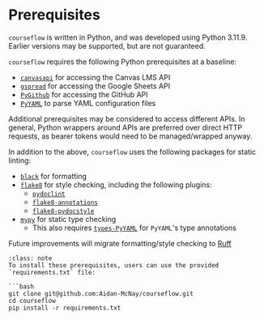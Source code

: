 # Prerequisites

`courseflow` is written in Python, and was developed using
Python 3.11.9. Earlier versions may be supported, but are not
guaranteed.

`courseflow` requires the following Python prerequisites at a
baseline:

 - [`canvasapi`](https://pypi.org/project/canvasapi/) for accessing the
   Canvas LMS API
 - [`gspread`](https://pypi.org/project/gspread/) for accessing the
   Google Sheets API
 - [`PyGithub`](https://pypi.org/project/PyGithub/) for accessing the
   GitHub API
 - [`PyYAML`](https://pypi.org/project/PyYAML/) to parse YAML
   configuration files

Additional prerequisites may be considered to access different APIs. In
general, Python wrappers around APIs are preferred over direct HTTP
requests, as bearer tokens would need to be managed/wrapped anyway.

In addition to the above, `courseflow` uses the following packages
for static linting:

 - [`black`](https://pypi.org/project/black/) for formatting
 - [`flake8`](https://pypi.org/project/flake8/) for style checking,
     including the following plugins:
      - [`pydoclint`](https://pypi.org/project/pydoclint/)
      - [`flake8-annotations`](https://pypi.org/project/flake8-annotations/)
      - [`flake8-pydocstyle`](https://pypi.org/project/flake8-pydocstyle/)
 - [`mypy`](https://pypi.org/project/mypy/) for static type checking
      - This also requires [`types-PyYAML`](https://pypi.org/project/types-PyYAML/)
        for `PyYAML`'s type annotations

Future improvements will migrate formatting/style checking to
[Ruff](https://github.com/astral-sh/ruff)

```{admonition} Installing with PIP
:class: note
To install these prerequisites, users can use the provided
`requirements.txt` file:

```bash
git clone git@github.com:Aidan-McNay/courseflow.git
cd courseflow
pip install -r requirements.txt
```